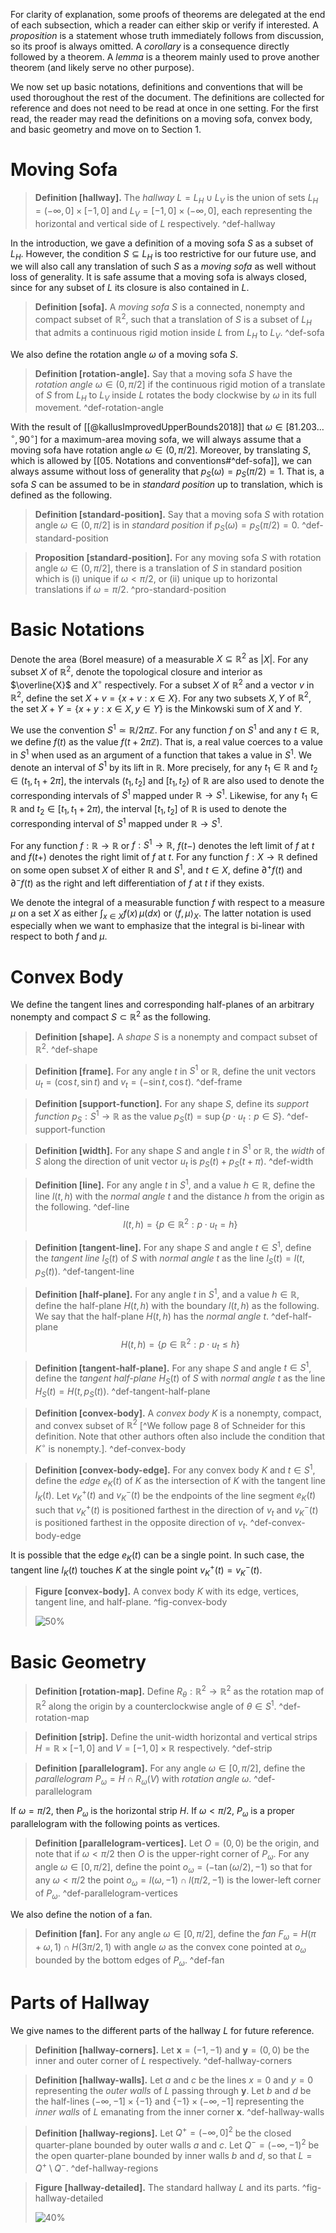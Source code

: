 For clarity of explanation, some proofs of theorems are delegated at the end of each subsection, which a reader can either skip or verify if interested. A _proposition_ is a statement whose truth immediately follows from discussion, so its proof is always omitted. A _corollary_ is a consequence directly followed by a theorem. A _lemma_ is a theorem mainly used to prove another theorem (and likely serve no other purpose).

We now set up basic notations, definitions and conventions that will be used thoroughout the rest of the document. The definitions are collected for reference and does not need to be read at once in one setting. For the first read, the reader may read the definitions on a moving sofa, convex body, and basic geometry and move on to Section 1.

# Moving Sofa

> __Definition [hallway].__ The _hallway_ $L = L_H \cup L_V$ is the union of sets $L_H = (-\infty, 0] \times [-1, 0]$ and $L_V = [-1, 0] \times (-\infty, 0]$, each representing the horizontal and vertical side of $L$ respectively. ^def-hallway

In the introduction, we gave a definition of a moving sofa $S$ as a subset of $L_H$. However, the condition $S \subseteq L_H$ is too restrictive for our future use, and we will also call any translation of such $S$ as a _moving sofa_ as well without loss of generality. It is safe assume that a moving sofa is always closed, since for any subset of $L$ its closure is also contained in $L$.

> __Definition [sofa].__ A _moving sofa_ $S$ is a connected, nonempty and compact subset of $\mathbb{R}^2$, such that a translation of $S$ is a subset of $L_H$ that admits a continuous rigid motion inside $L$ from $L_H$ to $L_V$. ^def-sofa

We also define the rotation angle $\omega$ of a moving sofa $S$.

> __Definition [rotation-angle].__ Say that a moving sofa $S$ have the _rotation angle_ $\omega \in (0, \pi/2]$ if the continuous rigid motion of a translate of $S$ from $L_H$ to $L_V$ inside $L$ rotates the body clockwise by $\omega$ in its full movement. ^def-rotation-angle

With the result of [[@kallusImprovedUpperBounds2018]] that $\omega \in [81.203\dots^\circ, 90^\circ]$ for a maximum-area moving sofa, we will always assume that a moving sofa have rotation angle $\omega \in (0, \pi/2]$. Moreover, by translating $S$, which is allowed by [[05. Notations and conventions#^def-sofa]], we can always assume without loss of generality that $p_S(\omega) = p_S(\pi/2) = 1$. That is, a sofa $S$ can be assumed to be in _standard position_ up to translation, which is defined as the following.

> __Definition [standard-position].__ Say that a moving sofa $S$ with rotation angle $\omega \in (0, \pi/2]$ is in _standard position_ if $p_S(\omega) = p_S(\pi/2) = 0$. ^def-standard-position

> __Proposition [standard-position].__ For any moving sofa $S$ with rotation angle $\omega \in (0, \pi/2]$, there is a translation of $S$ in standard position which is (i) unique if $\omega < \pi/2$, or (ii) unique up to horizontal translations if $\omega = \pi/2$. ^pro-standard-position

# Basic Notations

Denote the area (Borel measure) of a measurable $X \subseteq \mathbb{R}^2$ as $|X|$. For any subset $X$ of $\mathbb{R}^2$, denote the topological closure and interior as $\overline{X}$ and $X^\circ$ respectively. For a subset $X$ of $\mathbb{R}^2$ and a vector $v$ in $\mathbb{R}^2$, define the set $X + v = \left\{ x + v : x \in X \right\}$. For any two subsets $X, Y$ of $\mathbb{R}^2$, the set $X + Y = \left\{ x + y : x \in X, y \in Y \right\}$ is the Minkowski sum of $X$ and $Y$.

We use the convention $S^1 \simeq \mathbb{R} / 2 \pi \mathbb{Z}$. For any function $f$ on $S^1$ and any $t \in \mathbb{R}$, we define $f(t)$ as the value $f(t + 2 \pi \mathbb{Z})$. That is, a real value coerces to a value in $S^1$ when used as an argument of a function that takes a value in $S^1$. We denote an interval of $S^1$ by its lift in $\mathbb{R}$. More precisely, for any $t_1 \in \mathbb{R}$ and $t_2 \in (t_1, t_1 + 2\pi]$, the intervals $(t_1, t_2]$ and $[t_1, t_2)$ of $\mathbb{R}$ are also used to denote the corresponding intervals of $S^1$ mapped under $\mathbb{R} \to S^1$. Likewise, for any $t_1 \in \mathbb{R}$ and $t_2 \in [t_1, t_1 + 2\pi)$, the interval $[t_1, t_2]$ of $\mathbb{R}$ is used to denote the corresponding interval of $S^1$ mapped under $\mathbb{R} \to S^1$.

For any function $f : \mathbb{R} \to \mathbb{R}$ or $f : S^1 \to \mathbb{R}$, $f(t-)$ denotes the left limit of $f$ at $t$ and $f(t+)$ denotes the right limit of $f$ at $t$. For any function $f : X \to \mathbb{R}$ defined on some open subset $X$ of either $\mathbb{R}$ and $S^1$, and $t \in X$, define $\partial^+f(t)$ and $\partial^-f(t)$ as the right and left differentiation of $f$ at $t$ if they exists.

We denote the integral of a measurable function $f$ with respect to a measure $\mu$ on a set $X$ as either $\int_{x \in X} f(x) \, \mu(dx)$ or $\left< f, \mu \right>_X$. The latter notation is used especially when we want to emphasize that the integral is bi-linear with respect to both $f$ and $\mu$.

# Convex Body

We define the tangent lines and corresponding half-planes of an arbitrary nonempty and compact $S \subset \mathbb{R}^2$ as the following.

> __Definition [shape].__ A _shape_ $S$ is a nonempty and compact subset of $\mathbb{R}^2$. ^def-shape

> __Definition [frame].__ For any angle $t$ in $S^1$ or $\mathbb{R}$, define the unit vectors $u_t = \left( \cos t, \sin t \right)$ and $v_t = \left( -\sin t,\cos t \right)$. ^def-frame

> __Definition [support-function].__ For any shape $S$, define its _support function_ $p_S : S^1 \to \mathbb{R}$ as the value $p_S(t) = \sup \left\{ p \cdot u_t : p \in S \right\}$. ^def-support-function

> __Definition [width].__ For any shape $S$ and angle $t$ in $S^1$ or $\mathbb{R}$, the _width_ of $S$ along the direction of unit vector $u_t$ is $p_S(t) + p_S(t + \pi)$. ^def-width

> __Definition [line].__ For any angle $t$ in $S^1$, and a value $h \in \mathbb{R}$, define the line $l(t, h)$ with the _normal angle_ $t$ and the distance $h$ from the origin as the following. ^def-line
$$
l(t, h) = \left\{ p \in \mathbb{R}^2 : p \cdot u_t = h \right\}
$$

> __Definition [tangent-line].__ For any shape $S$ and angle $t \in S^1$, define the _tangent line_ $l_S(t)$ of $S$ with _normal angle_ $t$ as the line $l_S(t) = l(t, p_S(t))$. ^def-tangent-line

> __Definition [half-plane].__ For any angle $t$ in $S^1$, and a value $h \in \mathbb{R}$, define the half-plane $H(t, h)$ with the boundary $l(t, h)$ as the following. We say that the half-plane $H(t, h)$ has the _normal angle_ $t$. ^def-half-plane
$$
H(t, h) = \left\{ p \in \mathbb{R}^2 : p \cdot u_t \leq h \right\}
$$

> __Definition [tangent-half-plane].__ For any shape $S$ and angle $t \in S^1$, define the _tangent half-plane_ $H_S(t)$ of $S$ with _normal angle_ $t$ as the line $H_S(t) = H(t, p_S(t))$. ^def-tangent-half-plane

> __Definition [convex-body].__ A _convex body_ $K$ is a nonempty, compact, and convex subset of $\mathbb{R}^2$ [^We follow page 8 of Schneider for this definition. Note that other authors often also include the condition that $K^\circ$ is nonempty.]. ^def-convex-body

> __Definition [convex-body-edge].__ For any convex body $K$ and $t \in S^1$, define the _edge_ $e_K(t)$ of $K$ as the intersection of $K$ with the tangent line $l_K(t)$. Let $v_K^+(t)$ and $v_K^-(t)$ be the endpoints of the line segment $e_K(t)$ such that $v_K^+(t)$ is positioned farthest in the direction of $v_t$ and $v_K^-(t)$ is positioned farthest in the opposite direction of $v_t$. ^def-convex-body-edge

It is possible that the edge $e_K(t)$ can be a single point. In such case, the tangent line $l_K(t)$ touches $K$ at the single point $v_K^+(t) = v_K^-(t)$. 

> __Figure [convex-body].__ A convex body $K$ with its edge, vertices, tangent line, and half-plane. ^fig-convex-body
> 
> ![50%](images/convex-body.svg)

# Basic Geometry

> __Definition [rotation-map].__ Define $R_\theta : \mathbb{R}^2 \to \mathbb{R}^2$ as the rotation map of $\mathbb{R}^2$ along the origin by a counterclockwise angle of $\theta \in S^1$. ^def-rotation-map

> __Definition [strip].__ Define the unit-width horizontal and vertical strips $H = \mathbb{R} \times [-1, 0]$ and $V = [-1, 0] \times \mathbb{R}$ respectively. ^def-strip

> __Definition [parallelogram].__ For any angle $\omega \in [0, \pi/2]$, define the _parallelogram_ $P_\omega = H \cap R_\omega(V)$ with _rotation angle_ $\omega$. ^def-parallelogram

If $\omega = \pi / 2$, then $P_\omega$ is the horizontal strip $H$. If $\omega < \pi/2$, $P_\omega$ is a proper parallelogram with the following points as vertices.

> __Definition [parallelogram-vertices].__ Let $O = (0, 0)$ be the origin, and note that if $\omega < \pi/2$ then $O$ is the upper-right corner of $P_\omega$. For any angle $\omega \in [0, \pi/2]$, define the point $o_\omega = (-\tan(\omega/2), -1)$ so that for any $\omega < \pi / 2$ the point $o_{\omega} = l(\omega, -1) \cap l(\pi/2, -1)$ is the lower-left corner of $P_\omega$. ^def-parallelogram-vertices

We also define the notion of a fan.

> __Definition [fan].__ For any angle $\omega \in [0, \pi/2]$, define the _fan_ $F_\omega = H(\pi+\omega, 1) \cap H(3\pi/2, 1)$ with angle $\omega$ as the convex cone pointed at $o_\omega$ bounded by the bottom edges of $P_\omega$. ^def-fan

# Parts of Hallway

We give names to the different parts of the hallway $L$ for future reference.

> __Definition [hallway-corners].__ Let $\mathbf{x} = (-1, -1)$ and $\mathbf{y} = (0, 0)$ be the inner and outer corner of $L$ respectively. ^def-hallway-corners

> __Definition [hallway-walls].__ Let $a$ and $c$ be the lines $x=0$ and $y=0$ representing the _outer walls_ of $L$ passing through $\mathbf{y}$. Let $b$ and $d$ be the half-lines $(-\infty, -1] \times \left\{ -1 \right\}$ and $\left\{ -1 \right\} \times (-\infty, -1]$ representing the _inner walls_ of $L$ emanating from the inner corner $\mathbf{x}$. ^def-hallway-walls

> __Definition [hallway-regions].__ Let $Q^+ = (-\infty, 0]^2$ be the closed quarter-plane bounded by outer walls $a$ and $c$. Let $Q^- = (-\infty, -1)^2$ be the open quarter-plane bounded by inner walls $b$ and $d$, so that $L = Q^+ \setminus Q^-$. ^def-hallway-regions

> __Figure [hallway-detailed].__ The standard hallway $L$ and its parts. ^fig-hallway-detailed
> 
> ![40%](images/hallway-detailed.svg)
